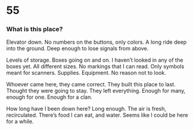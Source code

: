 # 55

### What is this place?

Elevator down. No numbers on the buttons, only colors. A long ride deep into the ground. Deep enough to lose signals from above. 

Levels of storage. Boxes going on and on. I haven’t looked in any of the boxes yet. All different sizes. No markings that I can read. Only symbols meant for scanners. Supplies. Equipment. No reason not to look.

Whoever came here, they came correct. They built this place to last. Thought they were going to stay. They left everything. Enough for many, enough for one. Enough for a clan. 

How long have I been down here? Long enough. The air is fresh, recirculated. There’s food I can eat, and water. Seems like I could be here for a while. 